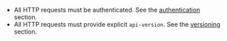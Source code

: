 - All HTTP requests must be authenticated. See the [authentication](rest-api-authentication-index) section.
- All HTTP requests must provide explicit `api-version`. See the [versioning](rest-api-versioning) section.